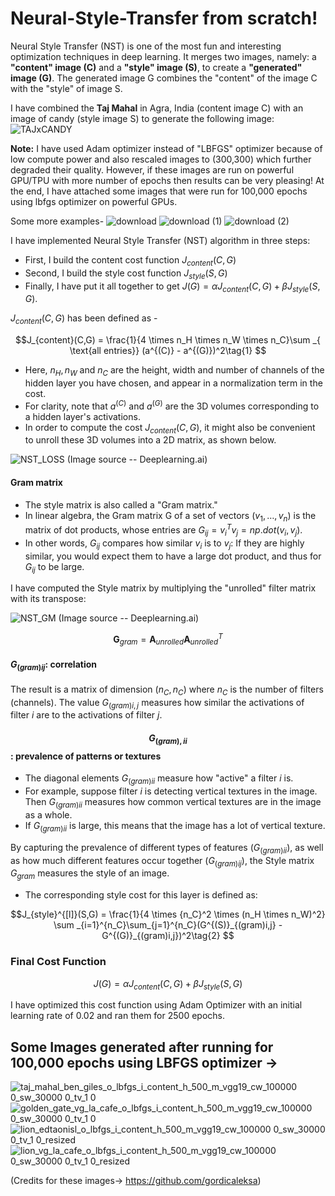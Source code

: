 # Neural-Style-Transfer from scratch!
Neural Style Transfer (NST) is one of the most fun and interesting optimization techniques in deep learning. It merges two images, namely: a <strong>"content" image (C)</strong> and a <strong>"style" image (S)</strong>, to create a <strong>"generated" image (G)</strong>. The generated image G combines the "content" of the image C with the "style" of image S. 

I have combined the **Taj Mahal** in Agra, India (content image C) with an image of candy (style image S) to generate the following image:
![TAJxCANDY](https://user-images.githubusercontent.com/120567183/228225546-ad2c3553-e19a-472e-904d-7c276b813ff3.png)

**Note:** I have used Adam optimizer instead of "LBFGS" optimizer because of low compute power and also rescaled images to (300,300) which further degraded their quality. However, if these images are run on powerful GPU/TPU with more number of epochs then results can be very pleasing! At the end, I have attached some images that were run for 100,000 epochs using lbfgs optimizer on powerful GPUs.

Some more examples-
![download](https://user-images.githubusercontent.com/120567183/228230642-01007a4e-8647-4ac7-8630-ae65d52c257a.png)
![download (1)](https://user-images.githubusercontent.com/120567183/228230816-4653547a-8ba0-49bd-99f7-1978a7c7871d.png)
![download (2)](https://user-images.githubusercontent.com/120567183/228231025-a219eeb4-9a80-4567-931d-857abd0b47b6.png)


I have implemented Neural Style Transfer (NST) algorithm in three steps:

- First, I build the content cost function $J_{content}(C,G)$
- Second, I build the style cost function $J_{style}(S,G)$
- Finally, I have put it all together to get $J(G) = \alpha J_{content}(C,G) + \beta J_{style}(S,G)$.

$J_{content}(C,G)$ has been defined as - 

$$J_{content}(C,G) =  \frac{1}{4 \times n_H \times n_W \times n_C}\sum _{ \text{all entries}} (a^{(C)} - a^{(G)})^2\tag{1} $$

* Here, $n_H, n_W$ and $n_C$ are the height, width and number of channels of the hidden layer you have chosen, and appear in a normalization term in the cost. 
* For clarity, note that $a^{(C)}$ and $a^{(G)}$ are the 3D volumes corresponding to a hidden layer's activations. 
* In order to compute the cost $J_{content}(C,G)$, it might also be convenient to unroll these 3D volumes into a 2D matrix, as shown below.

![NST_LOSS](https://user-images.githubusercontent.com/120567183/228228449-e8ee2aef-e0c9-44f6-85e0-047b0f700341.png)
(Image source -- Deeplearning.ai)
#### Gram matrix
* The style matrix is also called a "Gram matrix." 
* In linear algebra, the Gram matrix G of a set of vectors $(v_{1},\dots ,v_{n})$ is the matrix of dot products, whose entries are ${\displaystyle G_{ij} = v_{i}^T v_{j} = np.dot(v_{i}, v_{j})  }$. 
* In other words, $G_{ij}$ compares how similar $v_i$ is to $v_j$: If they are highly similar, you would expect them to have a large dot product, and thus for $G_{ij}$ to be large. 

I have computed the Style matrix by multiplying the "unrolled" filter matrix with its transpose:

![NST_GM](https://user-images.githubusercontent.com/120567183/228229324-1559411f-3144-4fb9-9ba3-8710c9b4ab1b.png)
(Image source -- Deeplearning.ai)

$$\mathbf{G}_{gram} = \mathbf{A}_{unrolled} \mathbf{A}_{unrolled}^T$$

#### $G_{(gram)ij}$: correlation
The result is a matrix of dimension $(n_C,n_C)$ where $n_C$ is the number of filters (channels). The value $G_{(gram)i,j}$ measures how similar the activations of filter $i$ are to the activations of filter $j$. 

#### $$G_{(gram),ii}$$: prevalence of patterns or textures
* The diagonal elements $G_{(gram)ii}$ measure how "active" a filter $i$ is. 
* For example, suppose filter $i$ is detecting vertical textures in the image. Then $G_{(gram)ii}$ measures how common  vertical textures are in the image as a whole.
* If $G_{(gram)ii}$ is large, this means that the image has a lot of vertical texture. 


By capturing the prevalence of different types of features ($G_{(gram)ii}$), as well as how much different features occur together ($G_{(gram)ij}$), the Style matrix $G_{gram}$ measures the style of an image.

* The corresponding style cost for this layer is defined as: 

$$J_{style}^{[l]}(S,G) = \frac{1}{4 \times {n_C}^2 \times (n_H \times n_W)^2} \sum _{i=1}^{n_C}\sum_{j=1}^{n_C}(G^{(S)}_{(gram)i,j} - G^{(G)}_{(gram)i,j})^2\tag{2} $$

### Final Cost Function

$$J(G) = \alpha J_{content}(C,G) + \beta J_{style}(S,G)$$

I have optimized this cost function using Adam Optimizer with an initial learning rate of 0.02 and ran them for 2500 epochs.

## Some Images generated after running for 100,000 epochs using LBFGS optimizer ->
![taj_mahal_ben_giles_o_lbfgs_i_content_h_500_m_vgg19_cw_100000 0_sw_30000 0_tv_1 0](https://user-images.githubusercontent.com/120567183/228233209-610f31fe-cce8-45fb-9744-de30f583ba46.jpg)
![golden_gate_vg_la_cafe_o_lbfgs_i_content_h_500_m_vgg19_cw_100000 0_sw_30000 0_tv_1 0](https://user-images.githubusercontent.com/120567183/228233250-87f588d1-c5ec-4038-9633-5ee71098f292.png)
![lion_edtaonisl_o_lbfgs_i_content_h_500_m_vgg19_cw_100000 0_sw_30000 0_tv_1 0_resized](https://user-images.githubusercontent.com/120567183/228233298-bdfd466b-5752-4c22-bfa5-dce56823d367.jpg) ![lion_vg_la_cafe_o_lbfgs_i_content_h_500_m_vgg19_cw_100000 0_sw_30000 0_tv_1 0_resized](https://user-images.githubusercontent.com/120567183/228233480-4fc69a45-2f9e-440e-8986-1dcf9eb94e6d.jpg)

(Credits for these images-> https://github.com/gordicaleksa)
